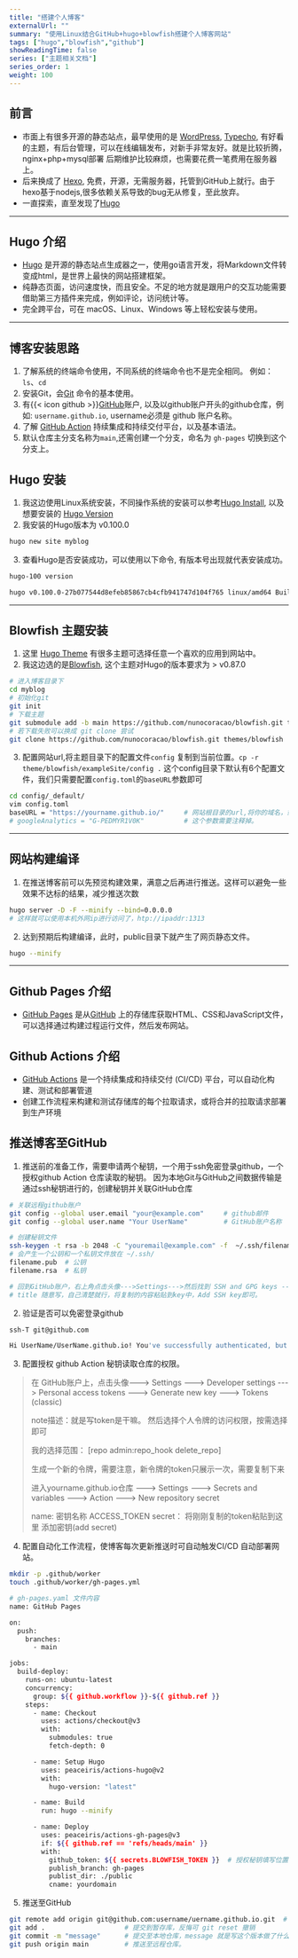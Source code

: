 ```yaml
---
title: "搭建个人博客"
externalUrl: ""
summary: "使用Linux结合GitHub+hugo+blowfish搭建个人博客网站"
tags: ["hugo","blowfish","github"]
showReadingTime: false
series: ["主题相关文档"]
series_order: 1
weight: 100
---
```



## 前言
- 市面上有很多开源的静态站点，最早使用的是 [WordPress](https://wordpress.com/zh-cn/), [Typecho](https://typecho.org/), 有好看的主题，有后台管理，可以在线编辑发布，对新手非常友好。就是比较折腾，nginx+php+mysql部署 后期维护比较麻烦，也需要花费一笔费用在服务器上。 
- 后来换成了 [Hexo](https://hexo.io/zh-tw/), 免费，开源，无需服务器，托管到GitHub上就行。由于hexo基于nodejs,很多依赖关系导致的bug无从修复，至此放弃。
- 一直探索，直至发现了[Hugo](https://gohugo.io/)
---

## Hugo 介绍
- [Hugo](https://gohugo.io/) 是开源的静态站点生成器之一，使用go语言开发，将Markdown文件转变成html，是世界上最快的网站搭建框架。
- 纯静态页面，访问速度快，而且安全。不足的地方就是跟用户的交互功能需要借助第三方插件来完成，例如评论，访问统计等。
- 完全跨平台，可在 macOS、Linux、Windows 等上轻松安装与使用。
---

## 博客安装思路
1. 了解系统的终端命令使用，不同系统的终端命令也不是完全相同。 例如：`ls`、`cd`
2. 安装Git，会[Git](http://git.p2hp.com/) 命令的基本使用。
3. 有{{< icon github >}}[GitHub](https://github.com)账户, 以及以github账户开头的github仓库，例如: `username.github.io`, username必须是 github 账户名称。
4. 了解 [GitHub Action](https://docs.github.com/en/actions/learn-github-actions/understanding-github-actions) 持续集成和持续交付平台，以及基本语法。  
5. 默认仓库主分支名称为`main`,还需创建一个分支，命名为 `gh-pages` 切换到这个分支上。

## Hugo 安装
1. 我这边使用Linux系统安装，不同操作系统的安装可以参考[Hugo Install](https://gohugo.io/installation/linux/), 以及想要安装的 [Hugo Version](https://github.com/gohugoio/hugo/releases/latest)
2. 我安装的Hugo版本为 v0.100.0
```bash
hugo new site myblog
```
3. 查看Hugo是否安装成功，可以使用以下命令, 有版本号出现就代表安装成功。
```bash
hugo-100 version

hugo v0.100.0-27b077544d8efeb85867cb4cfb941747d104f765 linux/amd64 BuildDate=2022-05-31T08:37:12Z VendorInfo=gohugoio
```
---

## Blowfish 主题安装
1. 这里 [Hugo Theme](https://themes.gohugo.io/) 有很多主题可选择任意一个喜欢的应用到网站中。
2. 我这边选的是[Blowfish](https://themes.gohugo.io/themes/blowfish/), 这个主题对Hugo的版本要求为 > v0.87.0
```bash
# 进入博客目录下
cd myblog  
# 初始化git
git init
# 下载主题
git submodule add -b main https://github.com/nunocoracao/blowfish.git themes/blowfish
# 若下载失败可以换成 git clone 尝试
git clone https://github.com/nunocoracao/blowfish.git themes/blowfish  
```
3. 配置网站url,将主题目录下的配置文件`config` 复制到当前位置。`cp -r theme/blowfish/exampleSite/config .`
这个config目录下默认有6个配置文件，我们只需要配置`config.toml`的`baseURL`参数即可
```bash
cd config/_default/
vim config.toml
baseURL = "https://yourname.github.io/"     # 网站根目录的url,将你的域名，或者是GitHub Pages 指定的仓库名写上即可。
# googleAnalytics = "G-PEDMYR1V0K"          # 这个参数需要注释掉。
```
---

## 网站构建编译
1. 在推送博客前可以先预览构建效果，满意之后再进行推送。这样可以避免一些效果不达标的结果，减少推送次数
```bash
hugo server -D -F --minify --bind=0.0.0.0
# 这样就可以使用本机外网ip进行访问了，htp://ipaddr:1313
```
2. 达到预期后构建编译，此时，public目录下就产生了网页静态文件。
```bash
hugo --minify
```
---

## Github Pages 介绍
- [GitHub Pages](https://docs.github.com/pages) 是从[GitHub](https://github.com/) 上的存储库获取HTML、CSS和JavaScript文件，可以选择通过构建过程运行文件，然后发布网站。


## Github Actions 介绍
- [GitHub Actions](https://docs.github.com/en/actions/learn-github-actions/understanding-github-actions) 是一个持续集成和持续交付 (CI/CD) 平台，可以自动化构建、测试和部署管道
- 创建工作流程来构建和测试存储库的每个拉取请求，或将合并的拉取请求部署到生产环境


## 推送博客至GitHub
1. 推送前的准备工作，需要申请两个秘钥，一个用于ssh免密登录github，一个授权github Action 仓库读取的秘钥。 因为本地Git与GitHub之间数据传输是通过ssh秘钥进行的，创建秘钥并关联GitHub仓库
```bash
# 关联远程github账户
git config --global user.email "your@example.com"     # github邮件
git config --global user.name "Your UserName"         # GitHub账户名称

# 创建秘钥文件
ssh-keygen -t rsa -b 2048 -C "youremail@example.com" -f  ~/.ssh/filename
# 会产生一个公钥和一个私钥文件放在 ~/.ssh/ 
filename.pub  # 公钥
filename.rsa  # 私钥

# 回到GitHub账户，右上角点击头像--->Settings--->然后找到 SSH and GPG keys --->点击 New SSH key
# title 随意写，自己清楚就行，将复制的内容粘贴到key中，Add SSH key即可。
```
2. 验证是否可以免密登录github
```bash
ssh-T git@github.com

Hi UserName/UserName.github.io! You've successfully authenticated, but GitHub does not provide shell access.
```
3. 配置授权 github Action 秘钥读取仓库的权限。
> 在 GitHub账户上，点击头像---> Settings ---> Developer settings ---> Personal access tokens ---> Generate new key ---> Tokens (classic)
>
> note描述：就是写token是干嘛。 然后选择个人令牌的访问权限，按需选择即可
>
> 我的选择范围： [repo admin:repo_hook delete_repo]
>
> 生成一个新的令牌，需要注意，新令牌的token只展示一次，需要复制下来
>
> 进入yourname.github.io仓库 ---> Settings ---> Secrets and variables ---> Action ---> New repository secret 
>
> name: 密钥名称 ACCESS_TOKEN  secret： 将刚刚复制的token粘贴到这里  添加密钥(add secret)


4. 配置自动化工作流程，使博客每次更新推送时可自动触发CI/CD 自动部署网站。
```bash
mkdir -p .github/worker
touch .github/worker/gh-pages.yml

# gh-pages.yaml 文件内容
name: GitHub Pages

on:
  push:
    branches:
      - main

jobs:
  build-deploy:
    runs-on: ubuntu-latest
    concurrency:
      group: ${{ github.workflow }}-${{ github.ref }}
    steps:
      - name: Checkout
        uses: actions/checkout@v3
        with:
          submodules: true
          fetch-depth: 0

      - name: Setup Hugo
        uses: peaceiris/actions-hugo@v2
        with:
          hugo-version: "latest"

      - name: Build
        run: hugo --minify

      - name: Deploy
        uses: peaceiris/actions-gh-pages@v3
        if: ${{ github.ref == 'refs/heads/main' }}
        with:
          github_token: ${{ secrets.BLOWFISH_TOKEN }}  # 授权秘钥填写位置
          publish_branch: gh-pages
          publist_dir: ./public    
          cname: yourdomain
```
5. 推送至GitHub
```bash
git remote add origin git@github.com:username/uername.github.io.git  # 关联远程仓库
git add .                    # 提交到暂存库，反悔可 git reset 撤销 
git commit -m "message"      # 提交至本地仓库，message 就是写这个版本做了什么修改
git push origin main         # 推送至远程仓库。
```
